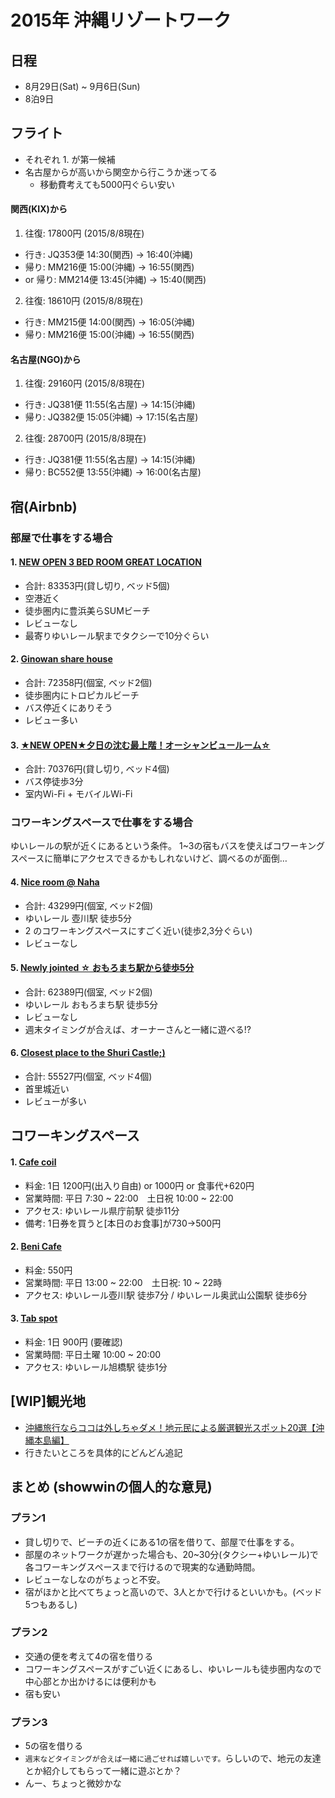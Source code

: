 # 2015年 沖縄リゾートワーク
## 日程
* 8月29日(Sat) ~ 9月6日(Sun)
* 8泊9日

## フライト
* それぞれ 1. が第一候補
* 名古屋からが高いから関空から行こうか迷ってる
  * 移動費考えても5000円ぐらい安い

#### 関西(KIX)から
1. 往復: 17800円 (2015/8/8現在)
  * 行き: JQ353便 14:30(関西) -> 16:40(沖縄)
  * 帰り: MM216便 15:00(沖縄) -> 16:55(関西)
  * or 帰り: MM214便 13:45(沖縄) -> 15:40(関西)

2. 往復: 18610円 (2015/8/8現在)
  * 行き: MM215便 14:00(関西) -> 16:05(沖縄)
  * 帰り: MM216便 15:00(沖縄) -> 16:55(関西)


#### 名古屋(NGO)から
1. 往復: 29160円 (2015/8/8現在)
  * 行き: JQ381便 11:55(名古屋) -> 14:15(沖縄)
  * 帰り: JQ382便 15:05(沖縄) -> 17:15(名古屋)

2. 往復: 28700円 (2015/8/8現在)
  * 行き: JQ381便 11:55(名古屋) -> 14:15(沖縄)
  * 帰り: BC552便 13:55(沖縄) -> 16:00(名古屋)

## 宿(Airbnb)
### 部屋で仕事をする場合
#### 1. [NEW OPEN 3 BED ROOM GREAT LOCATION](https://www.airbnb.jp/rooms/7565541?checkin=2015%2F08%2F29&checkout=2015%2F09%2F06&guests=2&s=-wHU)
* 合計: 83353円(貸し切り, ベッド5個)
* 空港近く
* 徒歩圏内に豊浜美らSUMビーチ
* レビューなし
* 最寄りゆいレール駅までタクシーで10分ぐらい

#### 2. [Ginowan share house](https://www.airbnb.jp/rooms/4390783?checkin=2015%2F08%2F29&checkout=2015%2F09%2F06&guests=2&s=YG0m)
* 合計: 72358円(個室, ベッド2個)
* 徒歩圏内にトロピカルビーチ
* バス停近くにありそう
* レビュー多い

#### 3. [★NEW OPEN★夕日の沈む最上階！オーシャンビュールーム☆](https://www.airbnb.jp/rooms/7030154?checkin=2015%2F08%2F29&checkout=2015%2F09%2F06&guests=2&s=gqbv)
* 合計: 70376円(貸し切り, ベッド4個)
* バス停徒歩3分
* 室内Wi-Fi + モバイルWi-Fi

### コワーキングスペースで仕事をする場合
ゆいレールの駅が近くにあるという条件。
1~3の宿もバスを使えばコワーキングスペースに簡単にアクセスできるかもしれないけど、調べるのが面倒…

#### 4. [Nice room @ Naha](https://www.airbnb.jp/rooms/7734439?checkin=2015%2F08%2F29&checkout=2015%2F09%2F06&guests=2&s=oR1K)
* 合計: 43299円(個室, ベッド2個)
* ゆいレール 壺川駅 徒歩5分
* 2 のコワーキングスペースにすごく近い(徒歩2,3分ぐらい)
* レビューなし

#### 5. [Newly jointed ☆ おもろまち駅から徒歩5分](https://www.airbnb.jp/rooms/7165049?checkin=2015%2F08%2F29&checkout=2015%2F09%2F06&guests=2&s=oR1K)
* 合計: 62389円(個室, ベッド2個)
* ゆいレール おもろまち駅 徒歩5分
* レビューなし
* 週末タイミングが合えば、オーナーさんと一緒に遊べる!?

#### 6. [Closest place to the Shuri Castle;)](https://www.airbnb.jp/rooms/6605098?checkin=2015%2F08%2F29&checkout=2015%2F09%2F06&guests=2&s=oR1K)
* 合計: 55527円(個室, ベッド4個)
* 首里城近い
* レビューが多い

## コワーキングスペース
#### 1. [Cafe coil](http://cafecoil-okinawa.com/)
* 料金: 1日 1200円(出入り自由) or 1000円 or 食事代+620円
* 営業時間: 平日 7:30 ~ 22:00　土日祝 10:00 ~ 22:00
* アクセス: ゆいレール県庁前駅 徒歩11分
* 備考: 1日券を買うと[本日のお食事]が730→500円

#### 2. [Beni Cafe](http://beniworking.com/)
* 料金: 550円
* 営業時間: 平日 13:00 ~ 22:00　土日祝: 10 ~ 22時
* アクセス: ゆいレール壺川駅 徒歩7分 / ゆいレール奥武山公園駅 徒歩6分

#### 3. [Tab spot](http://www.tabpot.com/)
* 料金: 1日 900円 (要確認)
* 営業時間: 平日土曜 10:00 ~ 20:00
* アクセス: ゆいレール旭橋駅 徒歩1分


## [WIP]観光地
* [沖縄旅行ならココは外しちゃダメ！地元民による厳選観光スポット20選【沖縄本島編】](http://jet-walk.jp/liq/%E6%97%85/%E6%B2%96%E7%B8%84%E6%97%85%E8%A1%8C/)
* 行きたいところを具体的にどんどん追記


## まとめ (showwinの個人的な意見)
### プラン1
* 貸し切りで、ビーチの近くにある1の宿を借りて、部屋で仕事をする。  
* 部屋のネットワークが遅かった場合も、20~30分(タクシー+ゆいレール)で各コワーキングスペースまで行けるので現実的な通勤時間。
* レビューなしなのがちょっと不安。
* 宿がほかと比べてちょっと高いので、3人とかで行けるといいかも。(ベッド5つもあるし)

### プラン2
* 交通の便を考えて4の宿を借りる
* コワーキングスペースがすごい近くにあるし、ゆいレールも徒歩圏内なので中心部とか出かけるには便利かも
* 宿も安い

### プラン3
* 5の宿を借りる
* `週末などタイミングが合えば一緒に過ごせれば嬉しいです。`らしいので、地元の友達とか紹介してもらって一緒に遊ぶとか？
* んー、ちょっと微妙かな
